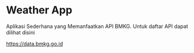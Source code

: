 # Weather App

Aplikasi Sederhana yang Memanfaatkan API BMKG.
Untuk daftar API dapat dilihat disini

https://data.bmkg.go.id